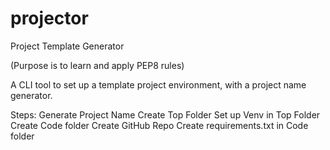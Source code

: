 # projector
Project Template Generator

(Purpose is to learn and apply PEP8 rules)

A CLI tool to set up a template project environment, with a project name generator.

Steps:
Generate Project Name
Create Top Folder
Set up Venv in Top Folder
Create Code folder
Create GitHub Repo
Create requirements.txt in Code folder
